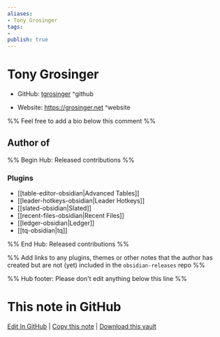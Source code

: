 ```yaml
---
aliases:
- Tony Grosinger
tags:
- 
publish: true
---
```


# Tony Grosinger

- GitHub: [tgrosinger](https://github.com/tgrosinger/) ^github
<!-- - Discord: `@` ^discord-->
- Website: <https://grosinger.net> ^website
<!-- - [[Publish sites|Publish site]]: ^publish-->

%% Feel free to add a bio below this comment %%


## Author of

%% Begin Hub: Released contributions %%
### Plugins
- [[table-editor-obsidian|Advanced Tables]]
- [[leader-hotkeys-obsidian|Leader Hotkeys]]
- [[slated-obsidian|Slated]]
- [[recent-files-obsidian|Recent Files]]
- [[ledger-obsidian|Ledger]]
- [[tq-obsidian|tq]]

%% End Hub: Released contributions %%

%% Add links to any plugins, themes or other notes that the author has created but are not (yet) included in the `obsidian-releases` repo %%

<!--
### Unlisted plugins
-->

<!--
### Others
-->

<!--
## Sponsor this author

- [[GitHub sponsors]]: [Sponsor @tgrosinger on GitHub Sponsors](https://github.com/sponsors/tgrosinger) ^github-sponsor
- [[Buy me a coffee]]: ^buy-me-a-coffee
- [[PayPal]]: ^paypal
- [[Patreon]]: ^patreon

-->

<!--
## Follow this author

- [[YouTube Channels|On YouTube]]: ^youtube
- Twitter: ^twitter
- ...
-->

%% Hub footer: Please don't edit anything below this line %%

# This note in GitHub

<span class="git-footer">[Edit In GitHub](https://github.dev/obsidian-community/obsidian-hub/blob/main/01%20-%20Community/People/tgrosinger.md "git-hub-edit-note") | [Copy this note](https://raw.githubusercontent.com/obsidian-community/obsidian-hub/main/01%20-%20Community/People/tgrosinger.md "git-hub-copy-note") | [Download this vault](https://github.com/obsidian-community/obsidian-hub/archive/refs/heads/main.zip "git-hub-download-vault") </span>
